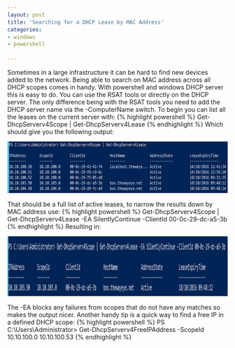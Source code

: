 ```yaml
---
layout: post
title: 'Searching for a DHCP Lease by MAC Address'
categories:
- windows
- powershell

---
```

Sometimes in a large infrastructure it can be hard to find new devices added to the network. Being able to search on MAC address across all DHCP scopes comes in handy. With powershell and windows DHCP server this is easy to do. You can use the RSAT tools or directly on the DHCP server. The only difference being with the RSAT tools you need to add the DHCP server name via the -ComputerName switch. To begin you can list all the leases on the current server with:
{% highlight powershell %}
Get-DhcpServerv4Scope | Get-DhcpServerv4Lease
{% endhighlight %}
Which should give you the following output:

<p><img alt="Powershell DHCP Lease Search" width="720" height="118" src="/images/ps-search.png" /></p>

That should be a full list of active leases, to narrow the results down by MAC address use:
{% highlight powershell %}
Get-DhcpServerv4Scope | Get-DhcpServerv4Lease -EA SilentlyContinue -ClientId 00-0c-29-dc-a5-3b
{% endhighlight %}
Resulting in:

<p><img alt="Powershell DHCP Lease Search Filter" width="720" height="137" src="/images/ps-search-filter.gif" /></p>

The -EA blocks any failures from scopes that do not have any matches so makes the output nicer. Another handy tip is a quick way to find a free IP in a defined DHCP scope:
{% highlight powershell %}
PS C:\Users\Administrator> Get-DhcpServerv4FreeIPAddress -ScopeId 10.10.100.0
10.10.100.53
{% endhighlight %}